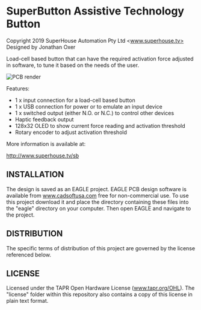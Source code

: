 SuperButton Assistive Technology Button
========================================
Copyright 2019 SuperHouse Automation Pty Ltd <www.superhouse.tv>  
Designed by Jonathan Oxer

Load-cell based button that can have the required activation force
adjusted in software, to tune it based on the needs of the user.

![PCB render](images/SB-v1_0-.jpg)

Features:

 * 1 x input connection for a load-cell based button
 * 1 x USB connection for power or to emulate an input device
 * 1 x switched output (either N.O. or N.C.) to control other devices
 * Haptic feedback output
 * 128x32 OLED to show current force reading and activation threshold
 * Rotary encoder to adjust activation threshold

More information is available at:

  http://www.superhouse.tv/sb


INSTALLATION
------------
The design is saved as an EAGLE project. EAGLE PCB design software is
available from www.cadsoftusa.com free for non-commercial use. To use
this project download it and place the directory containing these files
into the "eagle" directory on your computer. Then open EAGLE and
navigate to the project.


DISTRIBUTION
------------
The specific terms of distribution of this project are governed by the
license referenced below.


LICENSE
-------
Licensed under the TAPR Open Hardware License (www.tapr.org/OHL).
The "license" folder within this repository also contains a copy of
this license in plain text format.
